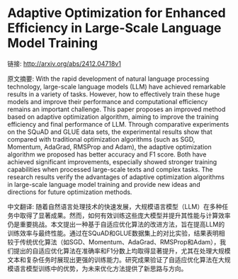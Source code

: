 # Adaptive Optimization for Enhanced Efficiency in Large-Scale Language Model Training

链接: http://arxiv.org/abs/2412.04718v1

原文摘要:
With the rapid development of natural language processing technology,
large-scale language models (LLM) have achieved remarkable results in a variety
of tasks. However, how to effectively train these huge models and improve their
performance and computational efficiency remains an important challenge. This
paper proposes an improved method based on adaptive optimization algorithm,
aiming to improve the training efficiency and final performance of LLM. Through
comparative experiments on the SQuAD and GLUE data sets, the experimental
results show that compared with traditional optimization algorithms (such as
SGD, Momentum, AdaGrad, RMSProp and Adam), the adaptive optimization algorithm
we proposed has better accuracy and F1 score. Both have achieved significant
improvements, especially showed stronger training capabilities when processed
large-scale texts and complex tasks. The research results verify the advantages
of adaptive optimization algorithms in large-scale language model training and
provide new ideas and directions for future optimization methods.

中文翻译:
随着自然语言处理技术的快速发展，大规模语言模型（LLM）在多种任务中取得了显著成果。然而，如何有效训练这些庞大模型并提升其性能与计算效率仍是重要挑战。本文提出一种基于自适应优化算法的改进方法，旨在提高LLM的训练效率与最终性能。通过在SQuAD和GLUE数据集上的对比实验，结果表明相较于传统优化算法（如SGD、Momentum、AdaGrad、RMSProp和Adam），我们提出的自适应优化算法在准确率和F1分数上均取得显著提升，尤其在处理大规模文本和复杂任务时展现出更强的训练能力。研究成果验证了自适应优化算法在大规模语言模型训练中的优势，为未来优化方法提供了新思路与方向。


